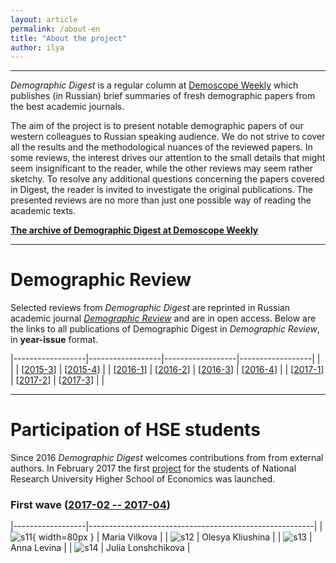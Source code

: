 ```yaml
---
layout: article
permalink: /about-en
title: "About the project"
author: ilya
---
```


***

*Demographic Digest*  is a regular column at [Demoscope Weekly](http://demoscope.ru) which publishes (in Russian) brief summaries of fresh demographic papers from the best academic journals.  

The aim of the project is to present notable demographic papers of our western colleagues to Russian speaking audience. We do not strive to cover all the results and the methodological nuances of the reviewed papers. In some reviews, the interest drives our attention to the small details that might seem insignificant to the reader, while the other reviews may seem rather sketchy. To resolve any additional questions concerning the papers covered in Digest, the reader is invited to investigate the original publications. The presented reviews are no more than just one possible way of reading the academic texts. 

**[The archive of Demographic Digest at Demoscope Weekly](http://demoscope.ru/weekly/arc/arcdigest.php)**  


***

# Demographic Review

Selected reviews from *Demographic Digest* are reprinted in Russian academic journal *[Demographic Review](https://demreview.hse.ru/en/)* and are in open access. Below are the links to all publications of Demographic Digest in *Demographic Review*, in **year-issue** format.  


|------------------|------------------|------------------|------------------|
|                  |                  | [[2015-3][153]]  | [[2015-4][154]]  |
| [[2016-1][161]]  | [[2016-2][162]]  | [[2016-3][163]]  | [[2016-4][164]]  |
| [[2017-1][171]]  | [[2017-2][172]]  | [[2017-3][173]]  |                  |

[153]: https://demreview.hse.ru/2015--3/174844051.html
[154]: https://demreview.hse.ru/2015--4/179986337.html
[161]: https://demreview.hse.ru/2016--1/185829684.html
[162]: https://demreview.hse.ru/2016--2/190973840.html
[163]: https://demreview.hse.ru/2016--3/196886615.html
[164]: https://demreview.hse.ru/2016--4/202163189.html
[171]: https://demreview.hse.ru/2017--1/206925692.html
[172]: https://demreview.hse.ru/2017--2/210565796.html
[173]: https://demreview.hse.ru/2017--3/212768468.html


***

# Participation of HSE students

Since 2016 *Demographic Digest* welcomes contributions from  from external authors. In February 2017 the first [project](https://www.hse.ru/org/hse/pfair/199751652.html) for the students of National Research University Higher School of Economics was launched.

### First wave ([2017-02 -- 2017-04][one])

[one]: https://www.hse.ru/org/hse/pfair/199751652.html

|------------------|--------------------------------------------------------|
| ![s11][a11]{ width=80px }      | Maria Vilkova                                          |
| ![s12][a12]      | Olesya Kliushina                                       |
| ![s13][a13]      | Anna Levina                                            |
| ![s14][a14]      | Julia Lonshchikova                                     |

[a11]: /dem-digest/images/bio-maria-vilkova.jpg
[a12]: /dem-digest/images/bio-olesya-kliushina.jpg
[a13]: /dem-digest/images/bio-anna-levina.jpg
[a14]: /dem-digest/images/bio-julia-lonshchikova.jpg